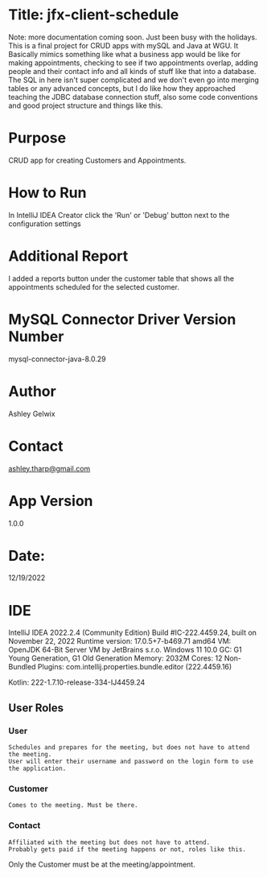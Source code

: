 # Title: jfx-client-schedule
Note: more documentation coming soon. Just been busy with the holidays. This is a final project for CRUD apps with mySQL and Java at WGU. It Basically mimics something like what a business app would be like for making appointments, checking to see if two appointments overlap, adding people and their contact info and all kinds of stuff like that into a database. The SQL in here isn't super complicated and we don't even go into merging tables or any advanced concepts, but I do like how they approached teaching the JDBC database connection stuff, also some code conventions and good project structure and things like this. 

# Purpose
CRUD app for creating Customers and Appointments.

# How to Run
In IntelliJ IDEA Creator click the 'Run' or 'Debug' button next to the configuration settings

# Additional Report
I added a reports button under the customer table that shows all the appointments scheduled for the selected customer.

# MySQL Connector Driver Version Number
mysql-connector-java-8.0.29

# Author
Ashley Gelwix

# Contact
ashley.tharp@gmail.com

# App Version
1.0.0

# Date:
12/19/2022

# IDE
IntelliJ IDEA 2022.2.4 (Community Edition)
Build #IC-222.4459.24, built on November 22, 2022
Runtime version: 17.0.5+7-b469.71 amd64
VM: OpenJDK 64-Bit Server VM by JetBrains s.r.o.
Windows 11 10.0
GC: G1 Young Generation, G1 Old Generation
Memory: 2032M
Cores: 12
Non-Bundled Plugins:
    com.intellij.properties.bundle.editor (222.4459.16)

Kotlin: 222-1.7.10-release-334-IJ4459.24

## User Roles
### User
    Schedules and prepares for the meeting, but does not have to attend the meeting. 
    User will enter their username and password on the login form to use the application. 

### Customer
    Comes to the meeting. Must be there. 

### Contact
    Affiliated with the meeting but does not have to attend. 
    Probably gets paid if the meeting happens or not, roles like this.  

Only the Customer must be at the meeting/appointment. 
